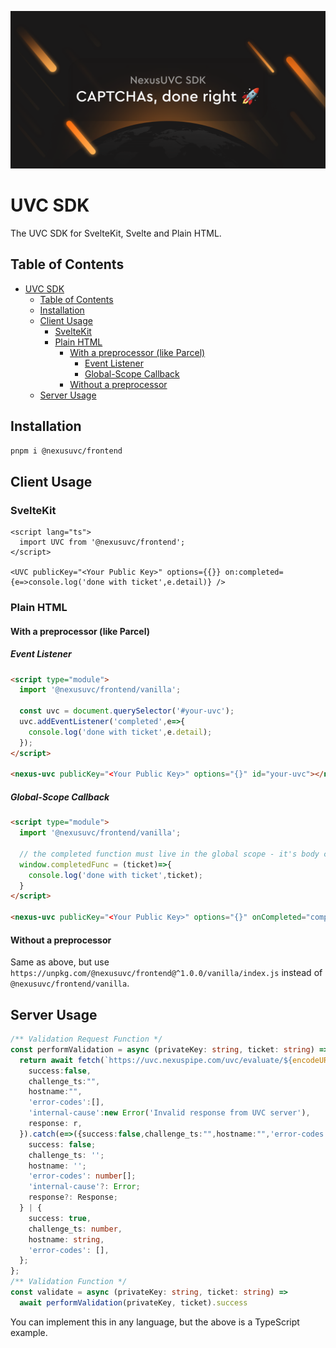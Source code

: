 [![NexusUVC SDK: CAPTCHA's, done right](./social.png)](https://uvc.nexuspipe.com/)

# UVC SDK

The UVC SDK for SvelteKit, Svelte and Plain HTML.

## Table of Contents

- [UVC SDK](#uvc-sdk)
  - [Table of Contents](#table-of-contents)
  - [Installation](#installation)
  - [Client Usage](#client-usage)
    - [SvelteKit](#sveltekit)
    - [Plain HTML](#plain-html)
      - [With a preprocessor (like Parcel)](#with-a-preprocessor-like-parcel)
        - [Event Listener](#event-listener)
        - [Global-Scope Callback](#global-scope-callback)
      - [Without a preprocessor](#without-a-preprocessor)
  - [Server Usage](#server-usage)

## Installation

```bash
pnpm i @nexusuvc/frontend
```

## Client Usage

### SvelteKit

```svelte
<script lang="ts">
  import UVC from '@nexusuvc/frontend';
</script>

<UVC publicKey="<Your Public Key>" options={{}} on:completed={e=>console.log('done with ticket',e.detail)} />
```

### Plain HTML

#### With a preprocessor (like Parcel)

##### Event Listener

```html
<script type="module">
  import '@nexusuvc/frontend/vanilla';

  const uvc = document.querySelector('#your-uvc');
  uvc.addEventListener('completed',e=>{
    console.log('done with ticket',e.detail);
  });
</script>

<nexus-uvc publicKey="<Your Public Key>" options="{}" id="your-uvc"></nexus-uvc>
```

##### Global-Scope Callback

```html
<script type="module">
  import '@nexusuvc/frontend/vanilla';

  // the completed function must live in the global scope - it's body cannot be passed to the event, and it cannot be something like console.log that doesn't directly live in the global scope
  window.completedFunc = (ticket)=>{
    console.log('done with ticket',ticket);
  }
</script>

<nexus-uvc publicKey="<Your Public Key>" options="{}" onCompleted="completedFunc"></nexus-uvc>
```

#### Without a preprocessor

Same as above, but use `https://unpkg.com/@nexusuvc/frontend@^1.0.0/vanilla/index.js` instead of `@nexusuvc/frontend/vanilla`.

## Server Usage

```ts
/** Validation Request Function */
const performValidation = async (privateKey: string, ticket: string) => {
  return await fetch(`https://uvc.nexuspipe.com/uvc/evaluate/${encodeURIComponent(privateKey)}/${encodeURIComponent(ticket)}`).then(r=>r.ok?r.json():{
    success:false,
    challenge_ts:"",
    hostname:"",
    'error-codes':[],
    'internal-cause':new Error('Invalid response from UVC server'),
    response: r,
  }).catch(e=>({success:false,challenge_ts:"",hostname:"",'error-codes':[],'internal-cause':e})) as {
    success: false;
    challenge_ts: '';
    hostname: '';
    'error-codes': number[];
    'internal-cause'?: Error;
    response?: Response;
  } | {
    success: true,
    challenge_ts: number,
    hostname: string,
    'error-codes': [],
  };
};
/** Validation Function */
const validate = async (privateKey: string, ticket: string) =>
  await performValidation(privateKey, ticket).success
```

You can implement this in any language, but the above is a TypeScript example.
